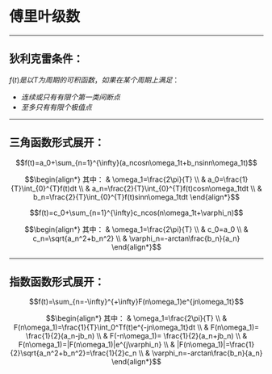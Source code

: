 # 傅里叶级数

***

## 狄利克雷条件：
$f(t)是以T为周期的可积函数，如果在某个周期上满足：$
* $连续或只有有限个第一类间断点$
* $至多只有有限个极值点$

****

## 三角函数形式展开：
$$f(t)=a_0+\sum_{n=1}^{\infty}(a_ncosn\omega_1t+b_nsinn\omega_1t)$$

$$\begin{align*}
其中：
& \omega_1=\frac{2\pi}{T} \\
& a_0=\frac{1}{T}\int_{0}^{T}f(t)dt \\
& a_n=\frac{2}{T}\int_{0}^{T}f(t)cosn\omega_1tdt \\
& b_n=\frac{2}{T}\int_{0}^{T}f(t)sinn\omega_1tdt
\end{align*}$$

$$f(t)=c_0+\sum_{n=1}^{\infty}c_ncos(n\omega_1t+\varphi_n)$$

$$\begin{align*}
其中：
& \omega_1=\frac{2\pi}{T} \\
& c_0=a_0 \\
& c_n=\sqrt{a_n^2+b_n^2} \\
& \varphi_n=-arctan\frac{b_n}{a_n}
\end{align*}$$

***

## 指数函数形式展开：
$$f(t)=\sum_{n=-\infty}^{+\infty}F(n\omega_1)e^{jn\omega_1t}$$

$$\begin{align*}
其中：
& \omega_1=\frac{2\pi}{T} \\
& F(n\omega_1)=\frac{1}{T}\int_0^Tf(t)e^{-jn\omega_1t}dt \\
& F(n\omega_1)= \frac{1}{2}(a_n-jb_n) \\
& F(-n\omega_1)= \frac{1}{2}(a_n+jb_n) \\
& F(n\omega_1)=|F(n\omega_1)|e^{j\varphi_n} \\
& |F(n\omega_1)|=\frac{1}{2}\sqrt{a_n^2+b_n^2}=\frac{1}{2}c_n \\
& \varphi_n=-arctan\frac{b_n}{a_n}
\end{align*}$$
